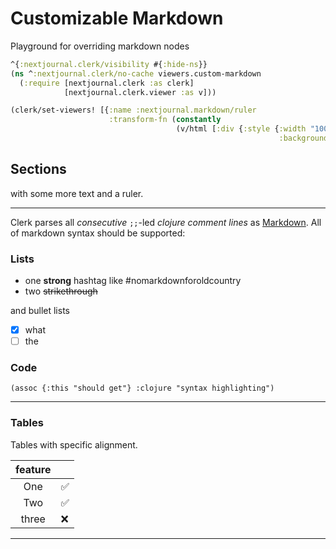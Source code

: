 # Customizable Markdown

Playground for overriding markdown nodes

```clojure
^{:nextjournal.clerk/visibility #{:hide-ns}}
(ns ^:nextjournal.clerk/no-cache viewers.custom-markdown
  (:require [nextjournal.clerk :as clerk]
            [nextjournal.clerk.viewer :as v]))
```

```clojure
(clerk/set-viewers! [{:name :nextjournal.markdown/ruler
                      :transform-fn (constantly 
                                     (v/html [:div {:style {:width "100%" :height "80px" :background-position "center" :background-size "cover"
                                                            :background-image "url(https://www.maxpixel.net/static/photo/1x/Ornamental-Separator-Decorative-Line-Art-Divider-4715969.png)"}}]))}])
```

## Sections

with some more text and a ruler.

---

Clerk parses all _consecutive_ `;;`-led _clojure comment lines_ as [Markdown](https://daringfireball.net/projects/markdown). All of markdown syntax should be supported:

### Lists

- one **strong** hashtag like #nomarkdownforoldcountry
- two ~~strikethrough~~

and bullet lists

- [x] what 
- [ ] the

### Code

    (assoc {:this "should get"} :clojure "syntax highlighting")

---

### Tables

Tables with specific alignment.

| feature |    |
|:-------:|:---|
|   One   |✅  |
|   Two   |✅  |
|  three  |❌  |

---
